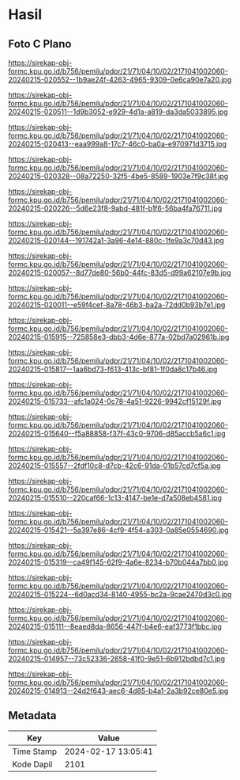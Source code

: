 # Hasil

## Foto C Plano

https://sirekap-obj-formc.kpu.go.id/b756/pemilu/pdpr/21/71/04/10/02/2171041002060-20240215-020552--1b9ae24f-4263-4965-9309-0e6ca90e7a20.jpg

https://sirekap-obj-formc.kpu.go.id/b756/pemilu/pdpr/21/71/04/10/02/2171041002060-20240215-020511--1d9b3052-e929-4d1a-a819-da3da5033895.jpg

https://sirekap-obj-formc.kpu.go.id/b756/pemilu/pdpr/21/71/04/10/02/2171041002060-20240215-020413--eaa999a8-17c7-46c0-ba0a-e970971d3715.jpg

https://sirekap-obj-formc.kpu.go.id/b756/pemilu/pdpr/21/71/04/10/02/2171041002060-20240215-020328--08a72250-32f5-4be5-8589-1903e7f9c38f.jpg

https://sirekap-obj-formc.kpu.go.id/b756/pemilu/pdpr/21/71/04/10/02/2171041002060-20240215-020226--5d6e23f8-9abd-481f-b1f6-56ba4fa76711.jpg

https://sirekap-obj-formc.kpu.go.id/b756/pemilu/pdpr/21/71/04/10/02/2171041002060-20240215-020144--191742a1-3a96-4e14-880c-1fe9a3c70d43.jpg

https://sirekap-obj-formc.kpu.go.id/b756/pemilu/pdpr/21/71/04/10/02/2171041002060-20240215-020057--8d77de80-56b0-44fc-83d5-d99a62107e9b.jpg

https://sirekap-obj-formc.kpu.go.id/b756/pemilu/pdpr/21/71/04/10/02/2171041002060-20240215-020011--e59f4cef-8a78-46b3-ba2a-72dd0b93b7e1.jpg

https://sirekap-obj-formc.kpu.go.id/b756/pemilu/pdpr/21/71/04/10/02/2171041002060-20240215-015915--725858e3-dbb3-4d6e-877a-02bd7a02961b.jpg

https://sirekap-obj-formc.kpu.go.id/b756/pemilu/pdpr/21/71/04/10/02/2171041002060-20240215-015817--1aa6bd73-f613-413c-bf81-1f0da8c17b46.jpg

https://sirekap-obj-formc.kpu.go.id/b756/pemilu/pdpr/21/71/04/10/02/2171041002060-20240215-015733--afc1a024-0c78-4a51-9226-9942cf15129f.jpg

https://sirekap-obj-formc.kpu.go.id/b756/pemilu/pdpr/21/71/04/10/02/2171041002060-20240215-015640--f5a88858-f37f-43c0-9706-d85accb5a6c1.jpg

https://sirekap-obj-formc.kpu.go.id/b756/pemilu/pdpr/21/71/04/10/02/2171041002060-20240215-015557--2fdf10c8-d7cb-42c6-91da-01b57cd7cf5a.jpg

https://sirekap-obj-formc.kpu.go.id/b756/pemilu/pdpr/21/71/04/10/02/2171041002060-20240215-015510--220caf66-1c13-4147-be1e-d7a508eb4581.jpg

https://sirekap-obj-formc.kpu.go.id/b756/pemilu/pdpr/21/71/04/10/02/2171041002060-20240215-015421--5a397e86-4cf9-4f54-a303-0a85e0554690.jpg

https://sirekap-obj-formc.kpu.go.id/b756/pemilu/pdpr/21/71/04/10/02/2171041002060-20240215-015319--ca49f145-62f9-4a6e-8234-b70b044a7bb0.jpg

https://sirekap-obj-formc.kpu.go.id/b756/pemilu/pdpr/21/71/04/10/02/2171041002060-20240215-015224--6d0acd34-8140-4955-bc2a-9cae2470d3c0.jpg

https://sirekap-obj-formc.kpu.go.id/b756/pemilu/pdpr/21/71/04/10/02/2171041002060-20240215-015111--8eaed8da-8656-447f-b4e6-eaf3773f1bbc.jpg

https://sirekap-obj-formc.kpu.go.id/b756/pemilu/pdpr/21/71/04/10/02/2171041002060-20240215-014957--73c52336-2658-41f0-9e51-6b912bdbd7c1.jpg

https://sirekap-obj-formc.kpu.go.id/b756/pemilu/pdpr/21/71/04/10/02/2171041002060-20240215-014913--24d2f643-aec6-4d85-b4a1-2a3b92ce80e5.jpg


## Metadata

| Key        | Value               |
| ---------- | ------------------- |
| Time Stamp | 2024-02-17 13:05:41 |
| Kode Dapil | 2101                |



